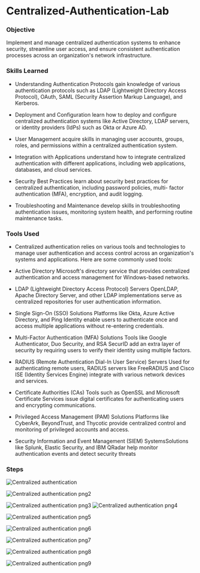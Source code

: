 # Centralized-Authentication-Lab





### Objective

Implement and manage centralized authentication systems to enhance security, streamline user access, and ensure consistent authentication processes across an organization's network infrastructure.


### Skills Learned


 - Understanding Authentication Protocols gain knowledge of various authentication protocols such as LDAP (Lightweight Directory Access 
  Protocol), OAuth, SAML (Security Assertion Markup Language), and Kerberos.
 
 - Deployment and Configuration learn how to deploy and configure centralized authentication systems like Active Directory, LDAP 
   servers, or identity providers (IdPs) such as Okta or Azure AD.
 - User Management acquire skills in managing user accounts, groups, roles, and permissions within a centralized authentication system.
 - Integration with Applications understand how to integrate centralized authentication with different applications, including web 
   applications, databases, and cloud services.
 - Security Best Practices learn about security best practices for centralized authentication, including password policies, multi- 
   factor authentication (MFA), encryption, and audit logging.
 - Troubleshooting and Maintenance develop skills in troubleshooting authentication issues, monitoring system health, and 
   performing routine maintenance tasks.
 




### Tools Used

- Centralized authentication relies on various tools and technologies to manage user authentication and access control across an organization's systems and applications. Here are some commonly used tools:

- Active Directory Microsoft's directory service that provides centralized authentication and access management for Windows-based networks.

- LDAP (Lightweight Directory Access Protocol) Servers OpenLDAP, Apache Directory Server, and other LDAP implementations serve as centralized repositories for user authentication information.

- Single Sign-On (SSO) Solutions Platforms like Okta, Azure Active Directory, and Ping Identity enable users to authenticate once and access multiple applications without re-entering credentials.

- Multi-Factor Authentication (MFA) Solutions Tools like Google Authenticator, Duo Security, and RSA SecurID add an extra layer of security by requiring users to verify their identity using multiple factors.

- RADIUS (Remote Authentication Dial-In User Service) Servers Used for authenticating remote users, RADIUS servers like FreeRADIUS and Cisco ISE (Identity Services Engine) integrate with various network devices and services.

- Certificate Authorities (CAs) Tools such as OpenSSL and Microsoft Certificate Services issue digital certificates for authenticating users and encrypting communications.

- Privileged Access Management (PAM) Solutions Platforms like CyberArk, BeyondTrust, and Thycotic provide centralized control and monitoring of privileged accounts and access.

- Security Information and Event Management (SIEM) SystemsSolutions like Splunk, Elastic Security, and IBM QRadar help monitor authentication events and detect security threats


### Steps

![Centralized authentication](https://github.com/outlaw777/Centralized-Authentication-Lab-/assets/156555250/c25f3fa5-3ac6-4727-8747-579efffa9303)

![Centralized authentication png2](https://github.com/outlaw777/Centralized-Authentication-Lab-/assets/156555250/8aea1e77-55a5-41ad-bf6b-0b5b450f8b0f)

![Centralized authentication png3](https://github.com/outlaw777/Centralized-Authentication-Lab-/assets/156555250/4a4bcc9b-e902-46d7-a404-2256ebcd82a6)
![Centralized authentication png4](https://github.com/outlaw777/Centralized-Authentication-Lab-/assets/156555250/920d1318-a914-4ec0-9273-bbd96d4520fe)

![Centralized authentication png5](https://github.com/outlaw777/Centralized-Authentication-Lab-/assets/156555250/ca0b4878-daa9-4d66-a2dd-5dbb92a435c0)

![Centralized authentication png6](https://github.com/outlaw777/Centralized-Authentication-Lab-/assets/156555250/ada82656-696c-4637-94d1-b6d8c0f4d80d)

![Centralized authentication png7](https://github.com/outlaw777/Centralized-Authentication-Lab-/assets/156555250/2c49ada3-05aa-4784-9328-faf81125057f)

![Centralized authentication png8](https://github.com/outlaw777/Centralized-Authentication-Lab-/assets/156555250/48b8dc64-bf5c-4b46-aaac-ed52f1b14f35)

![Centralized authentication png9](https://github.com/outlaw777/Centralized-Authentication-Lab-/assets/156555250/14450c4b-b57c-40b1-8198-c02c519a5d37)
